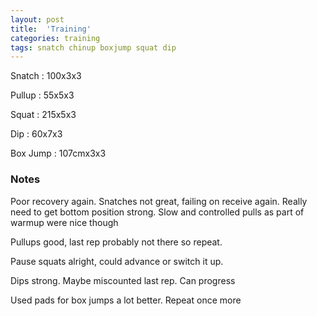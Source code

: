 ```yaml
---
layout: post
title:  'Training'
categories: training
tags: snatch chinup boxjump squat dip
---
```


Snatch  : 100x3x3

Pullup  : 55x5x3

Squat :   215x5x3

Dip     :  60x7x3

Box Jump   :   107cmx3x3

### Notes

Poor recovery again. Snatches not great, failing on receive again. Really need to get bottom position strong. Slow and controlled pulls as part of warmup were nice though

Pullups good, last rep probably not there so repeat.

Pause squats alright, could advance or switch it up.

Dips strong. Maybe miscounted last rep. Can progress

Used pads for box jumps a lot better. Repeat once more
